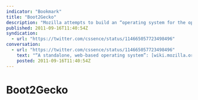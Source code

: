 ```yaml
---
indicator: "Bookmark"
title: "Boot2Gecko"
description: "Mozilla attempts to build an “operating system for the open web”."
published: 2011-09-16T11:40:54Z
syndication:
  - url: "https://twitter.com/cssence/status/114665057723498496"
conversation:
  - url: "https://twitter.com/cssence/status/114665057723498496"
    text: "“A standalone, web-based operating system”: [wiki.mozilla.org/B2G](https://wiki.mozilla.org/B2G)<br>I’d really like to see that happen. [@Boot2Gecko](https://twitter.com/Boot2Gecko)"
    posted: 2011-09-16T11:40:54Z
---
```


# Boot2Gecko
